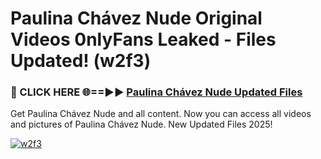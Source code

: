 # Paulina Chávez Nude Original Videos 0nlyFans Leaked - Files Updated! (w2f3)

<h3>🔴 CLICK HERE 🌐==►► <a href="https://tinyurl.com/4mcuefdz" rel="nofollow">Paulina Chávez Nude Updated Files</a></h3>

Get Paulina Chávez Nude and all content. Now you can access all videos and pictures of Paulina Chávez Nude. New Updated Files 2025!

[![w2f3](https://i.imgur.com/StAQSOY.gif)](https://tinyurl.com/4mcuefdz)
